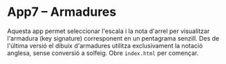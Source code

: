# App7 – Armadures

Aquesta app permet seleccionar l'escala i la nota d'arrel per visualitzar l'armadura (key signature) corresponent en un pentagrama senzill. Des de l'última versió el dibuix d'armadures utilitza exclusivament la notació anglesa, sense conversió a solfeig. Obre `index.html` per començar.
